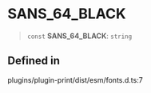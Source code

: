 # SANS_64_BLACK

> `const` **SANS_64_BLACK**: `string`

## Defined in

plugins/plugin-print/dist/esm/fonts.d.ts:7
